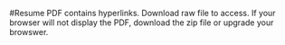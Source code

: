 #Resume
PDF contains hyperlinks. Download raw file to access.
If your browser will not display the PDF, download the zip file or upgrade your browswer.
